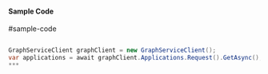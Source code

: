 #### Sample Code
#sample-code 

```C#

GraphServiceClient graphClient = new GraphServiceClient();
var applications = await graphClient.Applications.Request().GetAsync();
*** 

```